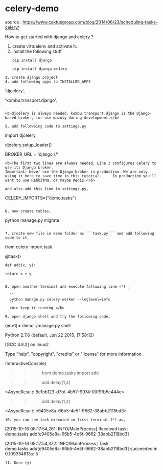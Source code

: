 # celery-demo

source : https://www.caktusgroup.com/blog/2014/06/23/scheduling-tasks-celery/

How to get started with django and celery ? 

1. create virtualenv and activate it.
2. install the following stuff,
    ```
    pip install django
    
    pip install django-celery
  ```
3. create django project 
4. add following apps to INSTALLED_APPS
   ```
   'djcelery',
   
   'kombu.transport.django',
   ```
   
   <b>djcelery is always needed. kombu.transport.django is the Django-based broker, for use mainly during development.</b>
   
5. add followoing code to settings.py
  ```
  import djcelery
  
  djcelery.setup_loader()
  
  BROKER_URL = 'django://'
  ```
  <b>The first two lines are always needed. Line 3 configures Celery to use its Django broker.
  Important: Never use the Django broker in production. We are only using it here to save time in this tutorial.     In production you'll want to use RabbitMQ, or maybe Redis.</b>
  
  and also add this line to settings.py, 
  
  ```
  CELERY_IMPORTS=("demo.tasks")
  ```
  
6. now create tables,

  ```
  python manage.py migrate
  ```
  
7. create new file in demo folder as ```task.py``` and add following code to it,

  ```
  from celery import task
  
  @task()
  
    def add(x, y):
    
    return x + y
  ```
    
8. open another terminal and execute following line (*) ,

    ```
    python manage.py celery worker --loglevel=info
    ```
    <br> keep it running </b>
    
9. open django shell and try the following code,
  ```
  (env1)➜  demo  ./manage.py shell   

  Python 2.7.6 (default, Jun 22 2015, 17:58:13) 
  
  [GCC 4.8.2] on linux2
  
  Type "help", "copyright", "credits" or "license" for more information.
  
  (InteractiveConsole)
  
  >>> from demo.tasks import add
  
  >>> add.delay(1,4)
  
  <AsyncResult: 8e1bb123-d7bf-4b57-9974-00f9fb5c444e>
  
  >>> add.delay(1,4)
  
  <AsyncResult: e9405e8a-66b5-4e5f-9662-38abb2118bd3>
  
  >>> 
  ```
10. you can see task executed in first terminal (*) as, 
  ```
  [2015-10-16 08:17:54,261: INFO/MainProcess] Received task: demo.tasks.add[e9405e8a-66b5-4e5f-9662-38abb2118bd3]
  
  [2015-10-16 08:17:54,372: INFO/MainProcess] Task demo.tasks.add[e9405e8a-66b5-4e5f-9662-38abb2118bd3] succeeded in 0.109354613s: 5
  ```
11. Done (y)

  
  
